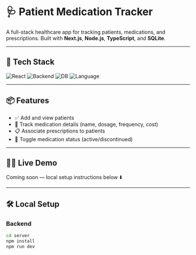 # 🩺 Patient Medication Tracker

A full-stack healthcare app for tracking patients, medications, and prescriptions. Built with **Next.js**, **Node.js**, **TypeScript**, and **SQLite**.

---

## 🚀 Tech Stack

![React](https://img.shields.io/badge/Frontend-Next.js-blue)
![Backend](https://img.shields.io/badge/Backend-Express.js-lightgrey)
![DB](https://img.shields.io/badge/Database-SQLite-success)
![Language](https://img.shields.io/badge/Language-TypeScript-blueviolet)

---

## 📦 Features

- ✅ Add and view patients
- 💊 Track medication details (name, dosage, frequency, cost)
- 📋 Associate prescriptions to patients
- 🏥 Toggle medication status (active/discontinued)

---

## 🧑‍💻 Live Demo

Coming soon — local setup instructions below ⬇️

---

## 🛠️ Local Setup

### Backend

```bash
cd server
npm install
npm run dev
```
